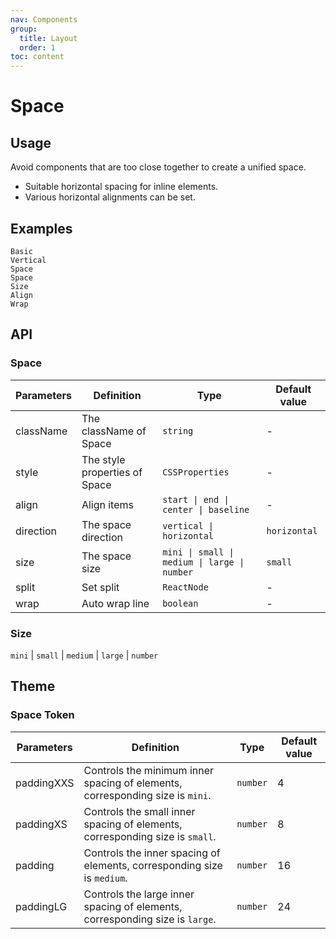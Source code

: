 ```yaml
---
nav: Components
group:
  title: Layout
  order: 1
toc: content
---
```


# Space

## Usage

Avoid components that are too close together to create a unified space.

- Suitable horizontal spacing for inline elements.
- Various horizontal alignments can be set.

## Examples

<code src="../../packages/ui/examples/space/basic.tsx" description="Crowded components horizontal spacing.">Basic</code>  
<code src="../../packages/ui/examples/space/direction-vertical.tsx" description="Crowded components vertical spacing.">Vertical Space</code>  
<code src="../../packages/ui/examples/space/size.tsx" description="Use `size` to set the spacing, Three sizes are preset: `small`, `middle`, `medium`, `large`. You can also customize the spacing. If size is not set, the spacing is `small`.">Space Size</code>  
<code src="../../packages/ui/examples/space/align.tsx" description="Config item align.">Align</code>  
<code src="../../packages/ui/examples/space/split.tsx" description="Auto wrap line.">Wrap</code>

## API

### Space

| **Parameters** | **Definition**                | **Type**                                     | **Default value** |
| -------------- | ----------------------------- | -------------------------------------------- | ----------------- |
| className      | The className of Space        | `string`                                     | -                 |
| style          | The style properties of Space | `CSSProperties`                              | -                 |
| align          | Align items                   | `start \| end \| center \| baseline`         | -                 |
| direction      | The space direction           | `vertical \| horizontal`                     | `horizontal`      |
| size           | The space size                | `mini \| small \| medium \| large \| number` | `small`           |
| split          | Set split                     | `ReactNode`                                  | -                 |
| wrap           | Auto wrap line                | `boolean`                                    | -                 |

### Size

`mini` | `small` | `medium` | `large` | `number`

## Theme

### Space Token

| **Parameters** | **Definition** | **Type** | **Default value** |
| --- | --- | --- | --- |
| paddingXXS | Controls the minimum inner spacing of elements, corresponding size is `mini`. | `number` | 4 |
| paddingXS | Controls the small inner spacing of elements, corresponding size is `small`. | `number` | 8 |
| padding | Controls the inner spacing of elements, corresponding size is `medium`. | `number` | 16 |
| paddingLG | Controls the large inner spacing of elements, corresponding size is `large`. | `number` | 24 |
